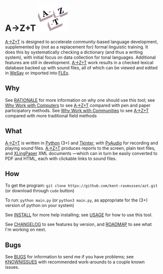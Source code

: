 # A→Z+T ![CV](images/AZT%20stacks6_icon.png "AZT")

[A→Z+T](https://github.com/kent-rasmussen/azt) is designed to accelerate community-based language development, supplemented by (not as a replacement for) formal linguistic training. It does this by systematically checking a dictionary (and thus a writing system), with initial focus on data collection for tonal languages.
Additional features are still in development. [A→Z+T](https://github.com/kent-rasmussen/azt) work results in a checked lexical database backed up with sound files, all of which can be viewed and edited in [WeSay](https://software.sil.org/wesay/) or imported into [FLEx](https://software.sil.org/fieldworks/).

<!-- It is designed to *supplement* (not replace) formal training, on the one hand, and *facilitate* a particular kind of language development on the other, so it may not do what you want —it certainly does not do everything. If you want to get as many people involved in the development of their own language as possible, in a manner that results in a checked lexical database backed up by sound files, then this tool is for you. -->
## Why
See [RATIONALE](RATIONALE.md) for more information on why one should use this tool; see [Why Work with Computers](WHYCOMPUTERS.md) to see [A→Z+T](https://github.com/kent-rasmussen/azt) compared with pen and paper participatory methods. See [Why Work with Communities](WHYCOMMUNITIES.md) to see [A→Z+T](https://github.com/kent-rasmussen/azt) compared with more traditional field methods

## What
[A→Z+T](https://github.com/kent-rasmussen/azt) is written in [Python](https://python.org) (3+) and [Tkinter](https://docs.python.org/3/library/tkinter.html), with [PyAudio](https://pypi.org/project/PyAudio/) for recording and playing sound files. [A→Z+T](https://github.com/kent-rasmussen/azt) produces reports to the screen, plain text files, and [XLingPaper](https://software.sil.org/xlingpaper/) XML documents —which can in turn be easily converted to PDF and HTML, each with clickable links to sound files.

## How
To get the program: `git clone https://github.com/kent-rasmussen/azt.git` (or download through `code` button)

To run: `python main.py` (or `python3 main.py`, as appropriate for the (3+) version of python on your system)

See [INSTALL](INSTALL.md) for more help installing; see [USAGE](USAGE.md) for how to use this tool.

See [CHANGELOG](CHANGELOG.md) to see features by version, and [ROADMAP](ROADMAP.md) to see what I'm working on next.

## Bugs
See [BUGS](BUGS.md) for information to send me if you have problems; see [KNOWNISSUES](KNOWNISSUES.md) with recommended work-arounds to a couple known issues.
